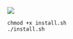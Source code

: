 ![](https://media1.tenor.com/m/9yJnz-aw5kQAAAAd/hey-you-youre-finally-awake-skyrim.gif)


```
chmod +x install.sh  
./install.sh
```
